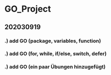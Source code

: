 # GO_Project
## 202030919
### .) add GO (package, variables, function)
### .) add GO (for, while, if/else, switch, defer)
### .) add GO (ein paar Übungen hinzugefügt)


